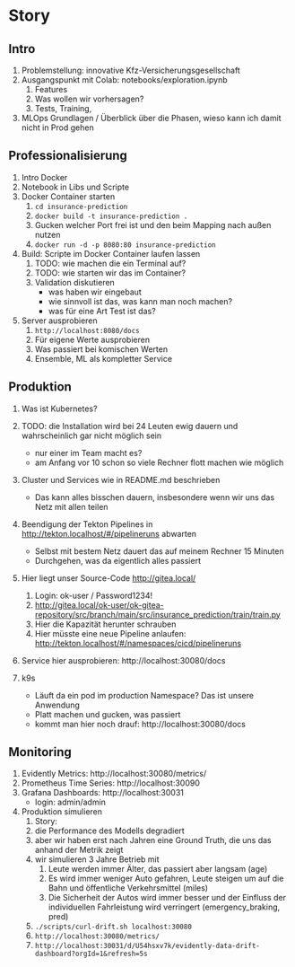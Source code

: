 # Story

## Intro
1. Problemstellung: innovative Kfz-Versicherungsgesellschaft
1. Ausgangspunkt mit Colab: notebooks/exploration.ipynb
   1. Features
   1. Was wollen wir vorhersagen?
   1. Tests, Training, 
1. MLOps Grundlagen / Überblick über die Phasen, wieso kann ich damit nicht in Prod gehen

## Professionalisierung

1. Intro Docker
1. Notebook in Libs und Scripte
1. Docker Container starten
   1. `cd insurance-prediction`
   1. `docker build -t insurance-prediction .`
   1. Gucken welcher Port frei ist und den beim Mapping nach außen nutzen
   1. `docker run -d -p 8080:80 insurance-prediction`
1. Build: Scripte im Docker Container laufen lassen
   1. TODO: wie machen die ein Terminal auf?
   1. TODO: wie starten wir das im Container?
   1. Validation diskutieren
      * was haben wir eingebaut
      * wie sinnvoll ist das, was kann man noch machen?
      * was für eine Art Test ist das?
1. Server ausprobieren
   1. `http://localhost:8080/docs`
   1. Für eigene Werte ausprobieren
   1. Was passiert bei komischen Werten
   1. Ensemble, ML als kompletter Service

## Produktion
1. Was ist Kubernetes?
1. TODO: die Installation wird bei 24 Leuten ewig dauern und wahrscheinlich gar nicht möglich sein
   - nur einer im Team macht es?
   - am Anfang vor 10 schon so viele Rechner flott machen wie möglich
1. Cluster und Services wie in README.md beschrieben
   - Das kann alles bisschen dauern, insbesondere wenn wir uns das Netz mit allen teilen

1. Beendigung der Tekton Pipelines in http://tekton.localhost/#/pipelineruns abwarten
   - Selbst mit bestem Netz dauert das auf meinem Rechner 15 Minuten
   - Durchgehen, was da eigentlich alles passiert
   
1. Hier liegt unser Source-Code http://gitea.local/
   1. Login: ok-user / Password1234!
   1. http://gitea.local/ok-user/ok-gitea-repository/src/branch/main/src/insurance_prediction/train/train.py
   1. Hier die Kapazität herunter schrauben
   1. Hier müsste eine neue Pipeline anlaufen: http://tekton.localhost/#/namespaces/cicd/pipelineruns
1. Service hier ausprobieren: http://localhost:30080/docs   
1. k9s
   - Läuft da ein pod im production Namespace? Das ist unsere Anwendung
   - Platt machen und gucken, was passiert
   - kommt man hier noch drauf: http://localhost:30080/docs


## Monitoring
1. Evidently Metrics: http://localhost:30080/metrics/
1. Prometheus Time Series: http://localhost:30090
1. Grafana Dashboards: http://localhost:30031
   - login: admin/admin   
1. Produktion simulieren
   1. Story:
     1. die Performance des Modells degradiert
	  1. aber wir haben erst nach Jahren eine Ground Truth, die uns das anhand der Metrik zeigt
	  1. wir simulieren 3 Jahre Betrieb mit
         1. Leute werden immer Älter, das passiert aber langsam (age)
	     1. Es wird immer weniger Auto gefahren, Leute steigen um auf die Bahn und öffentliche Verkehrsmittel (miles)
	     1. Die Sicherheit der Autos wird immer besser und der Einfluss der individuellen Fahrleistung wird verringert (emergency_braking, pred)  
   1. `./scripts/curl-drift.sh localhost:30080`
   1. `http://localhost:30080/metrics/`
   1. `http://localhost:30031/d/U54hsxv7k/evidently-data-drift-dashboard?orgId=1&refresh=5s`

